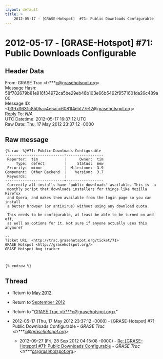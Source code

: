 ```yaml
---
layout: default
title: >
    2012-05-17 - [GRASE-Hotspot]  #71: Public Downloads Configurable
---
```


# 2012-05-17 - [GRASE-Hotspot]  #71: Public Downloads Configurable

## Header Data

From: GRASE Trac \<tr***c@grasehotspot.org\><br>
Message Hash: 58f782679b81e916f34972ca5be29eb48b103e66b5492f9571601da26c489a00<br>
Message ID: \<039.d1631c8505ac4e5acc6081f4ebf77e12@grasehotspot.org\><br>
Reply To: _N/A_<br>
UTC Datetime: 2012-05-17 16:37:12 UTC<br>
Raw Date: Thu, 17 May 2012 23:37:12 -0000<br>

## Raw message

```
{% raw  %}#71: Public Downloads Configurable
---------------------------+-----------------
 Reporter:  tim            |      Owner:  tim
     Type:  defect         |     Status:  new
 Priority:  minor          |  Milestone:  3.9
Component:  Other Backend  |    Version:  3.7
 Keywords:                 |
---------------------------+-----------------
 Currently all installs have "public downloads" available. This is  a
 monthly script that downloads installers for things like Mozilla Firefox
 and Opera, and makes them available from the login page so you can install
 a better browser (or antivirus) without using any download quota.

 This needs to be configurable, at least be able to be turned on and off,
 as well as options for it. Not sure if anyone actually uses this anymore?

-- 
Ticket URL: <http://trac.grasehotspot.org/ticket/71>
GRASE Hotspot <http://grasehotspot.org/>
GRASE Hotspot bug tracker



{% endraw %}
```

## Thread

+ Return to [May 2012](/archive/2012/05)
+ Return to [September 2012](/archive/2012/09)

+ Return to "[GRASE Trac <tr***c<span>@</span>grasehotspot.org>](/authors/tr___c_at_grasehotspot_org)"

+ 2012-05-17 (Thu, 17 May 2012 23:37:12 -0000) - [GRASE-Hotspot]  #71: Public Downloads Configurable - _GRASE Trac \<tr***c@grasehotspot.org\>_
  + 2012-09-27 (Fri, 28 Sep 2012 04:15:08 -0000) - [Re: [GRASE-Hotspot] #71: Public Downloads Configurable](/archive/2012/09/b7e2e35e74fd6e9f61cc0a3d3b4434f68d66d7a64d88c5535b4aadd502c8ab33) - _GRASE Trac \<tr***c@grasehotspot.org\>_

